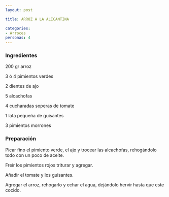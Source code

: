 ```yaml
---
layout: post

title: ARROZ A LA ALICANTINA

categories:
- Arroces
personas: 4 
---
```


<h3>Ingredientes</h3>
200 gr arroz

3 ó 4 pimientos verdes

2 dientes de ajo

5 alcachofas

4 cucharadas soperas de tomate

1 lata pequeña de guisantes

3 pimientos morrones

<h3>Preparación</h3>
Picar fino el pimiento verde, el ajo y trocear las alcachofas, rehogándolo todo con un poco de aceite.

Freír los pimientos rojos triturar y agregar.

Añadir el tomate y los guisantes.

Agregar el arroz, rehogarlo y echar el agua, dejándolo hervir hasta que este cocido.